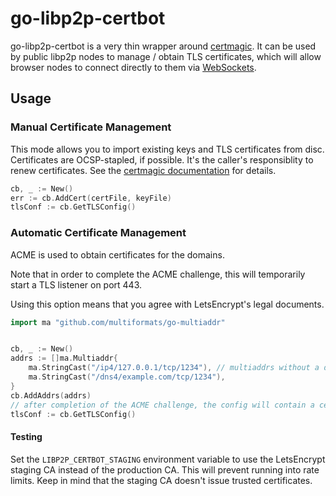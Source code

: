 # go-libp2p-certbot

go-libp2p-certbot is a very thin wrapper around [certmagic](https://github.com/caddyserver/certmagic). It can be used by public libp2p nodes to manage / obtain TLS certificates, which will allow browser nodes to connect directly to them via [WebSockets](https://github.com/libp2p/go-ws-transport).

## Usage

### Manual Certificate Management

This mode allows you to import existing keys and TLS certificates from disc. Certificates are OCSP-stapled, if possible. It's the caller's responsiblity to renew certificates. See the [certmagic documentation](https://pkg.go.dev/github.com/caddyserver/certmagic#readme-can-i-use-some-of-my-own-certificates-while-using-certmagic) for details.
```go
cb, _ := New()
err := cb.AddCert(certFile, keyFile)
tlsConf := cb.GetTLSConfig()
```

### Automatic Certificate Management

ACME is used to obtain certificates for the domains.

Note that in order to complete the ACME challenge, this will temporarily start a TLS listener on port 443.

Using this option means that you agree with LetsEncrypt's legal documents.

```go
import ma "github.com/multiformats/go-multiaddr"


cb, _ := New()
addrs := []ma.Multiaddr{
	ma.StringCast("/ip4/127.0.0.1/tcp/1234"), // multiaddrs without a domain name are ignored
	ma.StringCast("/dns4/example.com/tcp/1234"),
}
cb.AddAddrs(addrs)
// after completion of the ACME challenge, the config will contain a certificate for example.com
tlsConf := cb.GetTLSConfig()
```

#### Testing

Set the `LIBP2P_CERTBOT_STAGING` environment variable to use the LetsEncrypt staging CA instead of the production CA. This will prevent running into rate limits. Keep in mind that the staging CA doesn't issue trusted certificates.
